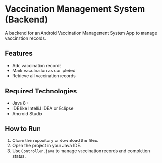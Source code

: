 # Vaccination Management System (Backend)

A backend for an Android Vaccination Management System App to manage vaccination records.

## Features
- Add vaccination records
- Mark vaccination as completed
- Retrieve all vaccination records

## Required Technologies
- Java 8+
- IDE like IntelliJ IDEA or Eclipse
- Android Studio 

## How to Run
1. Clone the repository or download the files.
2. Open the project in your Java IDE.
3. Use `Controller.java` to manage vaccination records and completion status.
